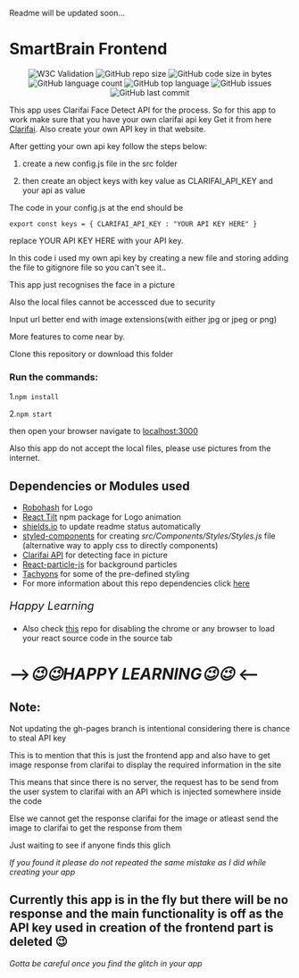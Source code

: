 Readme will be updated soon...

# SmartBrain Frontend
<p align='center'>
    <img alt="W3C Validation" src="https://img.shields.io/w3c-validation/html?targetUrl=https%3A%2F%2Fvijay2249.github.io%2FSmartBrainFrontend%2F">
    <img alt="GitHub repo size" src="https://img.shields.io/github/repo-size/vijay2249/SmartBrainFrontend?style=flat-square">
    <img alt="GitHub code size in bytes" src="https://img.shields.io/github/languages/code-size/vijay2249/SmartBrainFrontend">
    <img alt="GitHub language count" src="https://img.shields.io/github/languages/count/vijay2249/SmartBrainFrontend">
    <img alt="GitHub top language" src="https://img.shields.io/github/languages/top/vijay2249/SmartBrainFrontend">
    <img alt="GitHub issues" src="https://img.shields.io/github/issues/vijay2249/SmartBrainFrontend?style=flat-square">
    <img alt="GitHub last commit" src="https://img.shields.io/github/last-commit/vijay2249/SmartBrainFrontend">
</p>


This app uses Clarifai Face Detect API for the process.
So for this app to work make sure that you have your own clarifai api key 
Get it from here [Clarifai](https://www.clarifai.com/).
Also create your own API key in that website.

After getting your own api key follow the steps below:

1. create a new config.js file in the src folder

2. then create an object keys with key value as CLARIFAI_API_KEY and your api as value

The code in your config.js at the end should be

    export const keys = { CLARIFAI_API_KEY : "YOUR API KEY HERE" }

replace YOUR API KEY HERE with your API key.

In this code i used my own api key by creating a new file and storing adding the file to gitignore file so you can't see it..


This app just recognises the face in a picture

Also the local files cannot be accessced due to security

Input url better end with image extensions(with either jpg or jpeg or png)

More features to come near by.


Clone this repository or download this folder

### Run the commands:

1.`npm install`

2.`npm start`

then open your browser navigate to [localhost:3000](localhost:3000)

Also this app do not accept the local files, please use pictures from the internet.

## Dependencies or Modules used

- [Robohash](https://robohash.org/) for Logo
- [React Tilt](https://www.npmjs.com/package/react-tilt) npm package for Logo animation
- [shields.io](https://shields.io/) to update readme status automatically
- [styled-components](https://styled-components.com/) for creating _src/Components/Styles/Styles.js_ file (alternative way to apply css to directly components)
- [Clarifai API](https://www.clarifai.com/developers/pre-trained-models) for detecting face in picture
- [React-particle-js](https://www.npmjs.com/package/react-particles-js) for background particles
- [Tachyons](https://tachyons.io/) for some of the pre-defined styling 
- For more information about this repo dependencies click [here](https://github.com/vijay2249/SmartBrainFrontend/network/dependencies)

<p align:'center' style="font-size:20px;"><i>Happy Learning</i></p>

- Also check [this](https://github.com/DUMMY-the-BOT//HideSensitiveInformation) repo for disabling the chrome or any browser to load your react source code in the source tab

# -->_😉😉HAPPY LEARNING😉😉_ <--


## Note:
Not updating the gh-pages branch is intentional considering there is chance to steal API key

This is to mention that this is just the frontend app and also have to get image response from clarifai to display the required information in the site

This means that since there is no server, the request has to be send from the user system to clarifai with an API which is injected somewhere inside the code

Else we cannot get the response clarifai for the image or atleast send the image to clarifai to get the response from them

Just waiting to see if anyone finds this glich

_If you found it please do not repeated the same mistake as I did while creating your app_

## Currently this app is in the fly but there will be no response and the main functionality is off as the API key used in creation of the frontend part is deleted 😉
_Gotta be careful once you find the glitch in your app_
